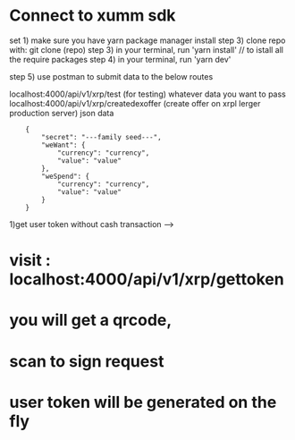 # Connect to xumm sdk

set 1) make sure you have yarn package manager install 
step 3) clone repo with: git clone (repo)
step 3) in your terminal, run 'yarn install'  // to istall all the require packages 
step 4) in your terminal, run 'yarn dev' 


step 5) use postman to submit data to the below routes

localhost:4000/api/v1/xrp/test     (for testing)
        whatever data you want to pass
localhost:4000/api/v1/xrp/createdexoffer     (create offer on xrpl lerger production server)
        json data

        {
            "secret": "---family seed---",
            "weWant": {
                "currency": "currency",
                "value": "value"
            },
            "weSpend": {
                "currency": "currency",
                "value": "value"
            }
        }


1)get user token without cash transaction  -->
# visit : localhost:4000/api/v1/xrp/gettoken
# you will get a qrcode,
# scan to sign request 
# user token will be generated on the fly